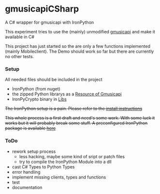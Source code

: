 # gmusicapiCSharp
A C# wrapper for gmusicapi with IronPython

This experiment tries to use the (mainly) unmodified [gmusicapi](https://github.com/simon-weber/gmusicapi)
and make it available in C#

This project has just started so the are only a few functions implemented (mainly Mobileclient).
The Demo should work so far but there are currently no other tests.

### Setup
All needed files should be included in the project

- IronPython (from nuget)
- the zipped Python librarys as a [Resource of Gmusicapi](https://github.com/ffleischer/gmusicapiCSharp/tree/master/Gmusicapi/Resources)
- IronPyCrypto binary in [Libs](https://github.com/ffleischer/gmusicapiCSharp/tree/master/Libs)
 
~~The IronPython setup is a pain.
Please refer to the [install instructions](https://github.com/ffleischer/gmusicapiCSharp/blob/master/INSTALL%20GMUSICAPI%20ON%20IRONPYTHON.txt)~~

~~This whole process is a first draft and need's some work. 
With some luck it works but it will probably break some stuff.
A preconfigured IronPython package is available [here](https://mega.nz/#!2R5BBSIS!SfdNpcflEWb8pX7I1eWM7VD5p3JlmmhgIi_NxQ07xmg)~~

### ToDo
- rework setup process
  - less hacking, maybe some kind of sript or patch files
  - try to compile the IronPython Module into a dll
- cast C# Types to Python Types
- error handling
- implement missing clients, types and functions
- test
- documentation
